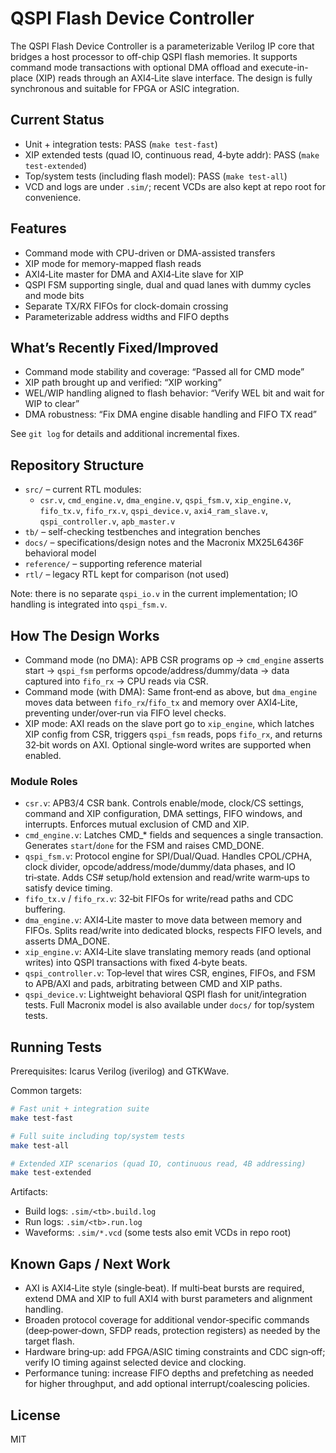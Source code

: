 # QSPI Flash Device Controller

The QSPI Flash Device Controller is a parameterizable Verilog IP core that bridges a host processor to off-chip QSPI flash memories. It supports command mode transactions with optional DMA offload and execute-in-place (XIP) reads through an AXI4‑Lite slave interface. The design is fully synchronous and suitable for FPGA or ASIC integration.

## Current Status
- Unit + integration tests: PASS (`make test-fast`)
- XIP extended tests (quad IO, continuous read, 4‑byte addr): PASS (`make test-extended`)
- Top/system tests (including flash model): PASS (`make test-all`)
- VCD and logs are under `.sim/`; recent VCDs are also kept at repo root for convenience.

## Features
- Command mode with CPU-driven or DMA-assisted transfers
- XIP mode for memory-mapped flash reads
- AXI4‑Lite master for DMA and AXI4‑Lite slave for XIP
- QSPI FSM supporting single, dual and quad lanes with dummy cycles and mode bits
- Separate TX/RX FIFOs for clock-domain crossing
- Parameterizable address widths and FIFO depths

## What’s Recently Fixed/Improved
- Command mode stability and coverage: “Passed all for CMD mode”
- XIP path brought up and verified: “XIP working”
- WEL/WIP handling aligned to flash behavior: “Verify WEL bit and wait for WIP to clear”
- DMA robustness: “Fix DMA engine disable handling and FIFO TX read”

See `git log` for details and additional incremental fixes.

## Repository Structure
- `src/` – current RTL modules:
  - `csr.v`, `cmd_engine.v`, `dma_engine.v`, `qspi_fsm.v`, `xip_engine.v`,
    `fifo_tx.v`, `fifo_rx.v`, `qspi_device.v`, `axi4_ram_slave.v`, `qspi_controller.v`, `apb_master.v`
- `tb/` – self-checking testbenches and integration benches
- `docs/` – specifications/design notes and the Macronix MX25L6436F behavioral model
- `reference/` – supporting reference material
- `rtl/` – legacy RTL kept for comparison (not used)

Note: there is no separate `qspi_io.v` in the current implementation; IO handling is integrated into `qspi_fsm.v`.

## How The Design Works
- Command mode (no DMA): APB CSR programs op → `cmd_engine` asserts start → `qspi_fsm` performs opcode/address/dummy/data → data captured into `fifo_rx` → CPU reads via CSR.
- Command mode (with DMA): Same front‑end as above, but `dma_engine` moves data between `fifo_rx`/`fifo_tx` and memory over AXI4‑Lite, preventing under/over‑run via FIFO level checks.
- XIP mode: AXI reads on the slave port go to `xip_engine`, which latches XIP config from CSR, triggers `qspi_fsm` reads, pops `fifo_rx`, and returns 32‑bit words on AXI. Optional single‑word writes are supported when enabled.

### Module Roles
- `csr.v`: APB3/4 CSR bank. Controls enable/mode, clock/CS settings, command and XIP configuration, DMA settings, FIFO windows, and interrupts. Enforces mutual exclusion of CMD and XIP.
- `cmd_engine.v`: Latches CMD_* fields and sequences a single transaction. Generates `start`/`done` for the FSM and raises CMD_DONE.
- `qspi_fsm.v`: Protocol engine for SPI/Dual/Quad. Handles CPOL/CPHA, clock divider, opcode/address/mode/dummy/data phases, and IO tri‑state. Adds CS# setup/hold extension and read/write warm‑ups to satisfy device timing.
- `fifo_tx.v` / `fifo_rx.v`: 32‑bit FIFOs for write/read paths and CDC buffering.
- `dma_engine.v`: AXI4‑Lite master to move data between memory and FIFOs. Splits read/write into dedicated blocks, respects FIFO levels, and asserts DMA_DONE.
- `xip_engine.v`: AXI4‑Lite slave translating memory reads (and optional writes) into QSPI transactions with fixed 4‑byte beats.
- `qspi_controller.v`: Top‑level that wires CSR, engines, FIFOs, and FSM to APB/AXI and pads, arbitrating between CMD and XIP paths.
- `qspi_device.v`: Lightweight behavioral QSPI flash for unit/integration tests. Full Macronix model is also available under `docs/` for top/system tests.

## Running Tests
Prerequisites: Icarus Verilog (iverilog) and GTKWave.

Common targets:
```bash
# Fast unit + integration suite
make test-fast

# Full suite including top/system tests
make test-all

# Extended XIP scenarios (quad IO, continuous read, 4B addressing)
make test-extended
```
Artifacts:
- Build logs: `.sim/<tb>.build.log`
- Run logs: `.sim/<tb>.run.log`
- Waveforms: `.sim/*.vcd` (some tests also emit VCDs in repo root)

## Known Gaps / Next Work
- AXI is AXI4‑Lite style (single‑beat). If multi‑beat bursts are required, extend DMA and XIP to full AXI4 with burst parameters and alignment handling.
- Broaden protocol coverage for additional vendor‑specific commands (deep‑power‑down, SFDP reads, protection registers) as needed by the target flash.
- Hardware bring‑up: add FPGA/ASIC timing constraints and CDC sign‑off; verify IO timing against selected device and clocking.
- Performance tuning: increase FIFO depths and prefetching as needed for higher throughput, and add optional interrupt/coalescing policies.

## License
MIT

